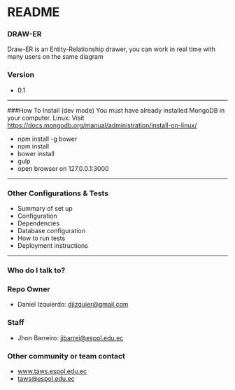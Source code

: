 # README #
 
### DRAW-ER 
Draw-ER is an Entity-Relationship drawer, you can work in real time with many users on the same diagram

### Version ###
* 0.1
---------------------------------
###How To Install (dev mode)
You must have already installed MongoDB in your computer.
Linux: 
Visit https://docs.mongodb.org/manual/administration/install-on-linux/

*  npm install -g bower
*  npm install
*  bower install
*  gulp
*  open browser on 127.0.0.1:3000
---------------------------------
### Other Configurations & Tests
* Summary of set up
* Configuration
* Dependencies
* Database configuration
* How to run tests
* Deployment instructions
--------------------------------

### Who do I talk to? ###

### Repo Owner
* Daniel Izquierdo: djizquier@gmail.com
### Staff
* Jhon Barreiro: jjbarrei@espol.edu.ec
### Other community or team contact
* www.taws.espol.edu.ec
* taws@espol.edu.ec
